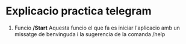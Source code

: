 # Explicacio practica telegram
1. Funcio **/Start** 
    Aquesta funcio el que fa es iniciar l'aplicacio amb un missatge de benvinguda i la sugerencia de la comanda /help  

